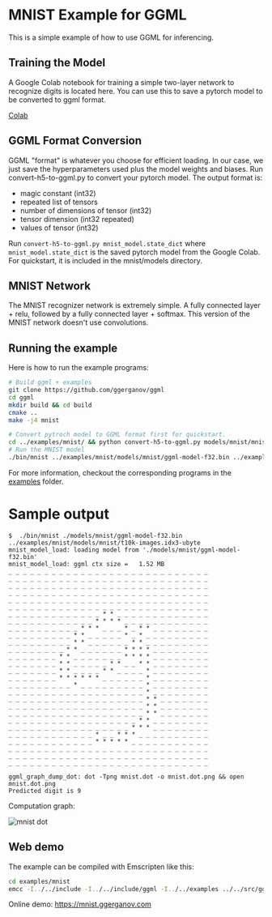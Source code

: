 # MNIST Example for GGML

This is a simple example of how to use GGML for inferencing.

## Training the Model

A Google Colab notebook for training a simple two-layer network to recognize digits is located here. You can
use this to save a pytorch model to be converted to ggml format.

[Colab](https://colab.research.google.com/drive/12n_8VNJnolBnX5dVS0HNWubnOjyEaFSb?usp=sharing)


## GGML Format Conversion

GGML "format" is whatever you choose for efficient loading. In our case, we just save the hyperparameters used
plus the model weights and biases. Run convert-h5-to-ggml.py to convert your pytorch model. The output format is:

- magic constant (int32)
- repeated list of tensors
- number of dimensions of tensor (int32)
- tensor dimension (int32 repeated)
- values of tensor (int32)

Run ```convert-h5-to-ggml.py mnist_model.state_dict``` where `mnist_model.state_dict` is the saved pytorch model from the Google Colab. For
quickstart, it is included in the mnist/models directory.

## MNIST Network

The MNIST recognizer network is extremely simple. A fully connected layer + relu, followed by a fully connected layer + softmax. This
version of the MNIST network doesn't use convolutions.

## Running the example

Here is how to run the example programs:

```bash
# Build ggml + examples
git clone https://github.com/ggerganov/ggml
cd ggml
mkdir build && cd build
cmake ..
make -j4 mnist

# Convert pytroch model to GGML format first for quickstart.
cd ../examples/mnist/ && python convert-h5-to-ggml.py models/mnist/mnist_model.state_dict && cd ../../build
# Run the MNIST model
./bin/mnist ../examples/mnist/models/mnist/ggml-model-f32.bin ../examples/mnist/models/mnist/t10k-images.idx3-ubyte
```

For more information, checkout the corresponding programs in the [examples](examples) folder.

# Sample output


```
$  ./bin/mnist ./models/mnist/ggml-model-f32.bin ../examples/mnist/models/mnist/t10k-images.idx3-ubyte
mnist_model_load: loading model from './models/mnist/ggml-model-f32.bin'
mnist_model_load: ggml ctx size =   1.52 MB
_ _ _ _ _ _ _ _ _ _ _ _ _ _ _ _ _ _ _ _ _ _ _ _ _ _ _ _
_ _ _ _ _ _ _ _ _ _ _ _ _ _ _ _ _ _ _ _ _ _ _ _ _ _ _ _
_ _ _ _ _ _ _ _ _ _ _ _ _ _ _ _ _ _ _ _ _ _ _ _ _ _ _ _
_ _ _ _ _ _ _ _ _ _ _ _ _ _ _ _ _ _ _ _ _ _ _ _ _ _ _ _
_ _ _ _ _ _ _ _ _ _ _ _ _ _ _ _ _ _ _ _ _ _ _ _ _ _ _ _
_ _ _ _ _ _ _ _ _ _ _ _ _ _ _ _ _ _ _ _ _ _ _ _ _ _ _ _
_ _ _ _ _ _ _ _ _ _ _ _ _ * * _ _ _ _ _ _ _ _ _ _ _ _ _
_ _ _ _ _ _ _ _ _ _ _ _ * * * * _ _ _ _ _ _ _ _ _ _ _ _
_ _ _ _ _ _ _ _ _ _ * * * _ _ _ * _ * * _ _ _ _ _ _ _ _
_ _ _ _ _ _ _ _ _ * * _ _ _ _ _ * _ * _ _ _ _ _ _ _ _ _
_ _ _ _ _ _ _ _ _ * * _ _ _ _ _ _ * * _ _ _ _ _ _ _ _ _
_ _ _ _ _ _ _ _ * * _ _ _ _ _ _ * * * * _ _ _ _ _ _ _ _
_ _ _ _ _ _ _ * * _ _ _ _ _ _ _ * * * * _ _ _ _ _ _ _ _
_ _ _ _ _ _ _ * * _ _ _ _ _ * * _ _ * * _ _ _ _ _ _ _ _
_ _ _ _ _ _ _ * * _ _ _ _ * * _ _ _ _ * _ _ _ _ _ _ _ _
_ _ _ _ _ _ _ * * * * * * _ _ _ _ _ _ * _ _ _ _ _ _ _ _
_ _ _ _ _ _ _ _ _ * _ _ _ _ _ _ _ _ _ * _ _ _ _ _ _ _ _
_ _ _ _ _ _ _ _ _ _ _ _ _ _ _ _ _ _ _ * _ _ _ _ _ _ _ _
_ _ _ _ _ _ _ _ _ _ _ _ _ _ _ _ _ _ _ * * _ _ _ _ _ _ _
_ _ _ _ _ _ _ _ _ _ _ _ _ _ _ _ _ _ _ * * _ _ _ _ _ _ _
_ _ _ _ _ _ _ _ _ _ _ _ _ _ _ _ _ _ _ * * _ _ _ _ _ _ _
_ _ _ _ _ _ _ _ _ _ _ _ _ _ _ _ _ _ * * _ _ _ _ _ _ _ _
_ _ _ _ _ _ _ _ _ _ _ _ _ _ _ _ _ * * * _ _ _ _ _ _ _ _
_ _ _ _ _ _ _ _ _ _ _ _ * _ _ * * * _ _ _ _ _ _ _ _ _ _
_ _ _ _ _ _ _ _ _ _ _ _ * * * * * _ _ _ _ _ _ _ _ _ _ _
_ _ _ _ _ _ _ _ _ _ _ _ _ _ _ _ _ _ _ _ _ _ _ _ _ _ _ _
_ _ _ _ _ _ _ _ _ _ _ _ _ _ _ _ _ _ _ _ _ _ _ _ _ _ _ _
_ _ _ _ _ _ _ _ _ _ _ _ _ _ _ _ _ _ _ _ _ _ _ _ _ _ _ _

ggml_graph_dump_dot: dot -Tpng mnist.dot -o mnist.dot.png && open mnist.dot.png
Predicted digit is 9
```

Computation graph:

![mnist dot](https://user-images.githubusercontent.com/1991296/231882071-84e29d53-b226-4d73-bdc2-5bd6dcb7efd1.png)


## Web demo

The example can be compiled with Emscripten like this:

```bash
cd examples/mnist
emcc -I../../include -I../../include/ggml -I../../examples ../../src/ggml.c main.cpp -o web/mnist.js -s EXPORTED_FUNCTIONS='["_wasm_eval","_wasm_random_digit","_malloc","_free"]' -s EXPORTED_RUNTIME_METHODS='["ccall"]' -s ALLOW_MEMORY_GROWTH=1 --preload-file models/mnist
```

Online demo: https://mnist.ggerganov.com
